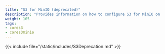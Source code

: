 ```yaml
---
title: "S3 for MinIO (deprecated)"
description: "Provides information on how to configure S3 for MinIO on your TrueNAS. This content is deprecated."
weight: 105
tags:
- cores3
- cores3minio
---
```


{{< include file="/static/includes/S3Deprecation.md" >}}
